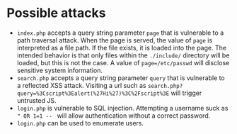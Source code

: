 # Possible attacks
* `index.php` accepts a query string parameter `page` that is vulnerable to a path traversal attack. When the page is served, the value of `page` is interpreted as a file path. If the file exists, it is loaded into the page. The intended behavior is that only files within the `./include/` directory will be loaded, but this is not the case. A value of `page=/etc/passwd` will disclose sensitive system information.
* `search.php` accepts a query string parameter `query` that is vulnerable to a reflected XSS attack. Visiting a url such as `search.php?query=%3Cscript%3Ealert(%27Hi%27)%3C%2Fscript%3E` will trigger untrusted JS.
* `login.php` is vulnerable to SQL injection. Attempting a username suck as `" OR 1=1 -- ` will allow authentication without a correct password.
* `login.php` can be used to enumerate users.